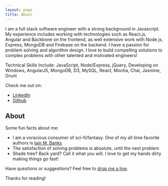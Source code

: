```yaml
---
layout: page
title: About
---
```


<p class="message">
  I am a full stack software engineer with a strong background in Javascript.  My experience includes working with technologies such as React.js, Angular and Backbone on the frontend, as well extensive work with Node.js, Express, MongoDB and Firebase on the backend.  I have a passion for problem solving and algorithm design.  I love to build compelling solutions to complex problems with other talented and motivated engineers!
</p>

Technical Skills Include:
JavaScript, Node/Express, jQuery, Developing on Windows, AngularJS, MongoDB, D3, MySQL, React, Mocha, Chai, Jasmine, Grunt

Check me out on:

* [LinkedIn](https://www.linkedin.com/in/robertbowie)
* [Github](https://github.com/RobertBowie)


## About

Some fun facts about me:

* I am a voracious consumer of sci-fi/fantasy.  One of my all time favorite authors is [Iain M. Banks](www.iain-banks.net)
* The satisfaction of solving problems is absolute, until the next problem
* Shade tree?  Back yard?  Call it what you will.  I love to get my hands dirty making things go fast!

Have questions or suggestions? Feel free to [drop me a line](mailto:robertb1903@gmail.com).

Thanks for reading!
